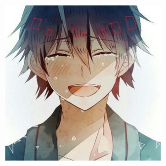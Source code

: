 ![alt text](https://github.com/CandybotzMultiDevice/LilyWa/blob/main/644eee3ac9244dc70e0ee5649c656d34.jpg?raw=true) 
